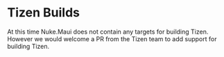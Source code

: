 # Tizen Builds

At this time Nuke.Maui does not contain any targets for building Tizen. However we would welcome a PR from the Tizen team to add support for building Tizen.
